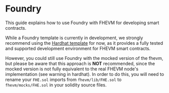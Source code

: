 # Foundry

This guide explains how to use Foundry with FHEVM for developing smart contracts.

While a Foundry template is currently in development, we strongly recommend using the [Hardhat template](https://github.com/zama-ai/fhevm-hardhat-template) for now, as it provides a fully tested and supported development environment for FHEVM smart contracts.

However, you could still use Foundry with the mocked version of the fhevm, but please be aware that this approach is **NOT** recommended, since the mocked version is not fully equivalent to the real FHEVM node's implementation (see warning in hardhat). In order to do this, you will need to rename your `FHE.sol` imports from `fhevm/lib/FHE.sol` to `fhevm/mocks/FHE.sol` in your solidity source files.
